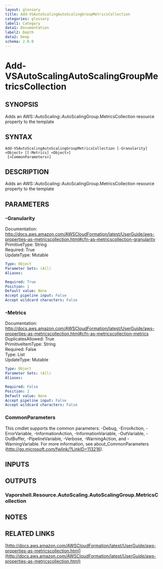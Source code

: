 ```yaml
---
layout: glossary
title: Add-VSAutoScalingAutoScalingGroupMetricsCollection
categories: glossary
label1: Category
data1: Documentation
label2: Depth
data2: Deep
schema: 2.0.0
---
```


# Add-VSAutoScalingAutoScalingGroupMetricsCollection

## SYNOPSIS
Adds an AWS::AutoScaling::AutoScalingGroup.MetricsCollection resource property to the template

## SYNTAX

```
Add-VSAutoScalingAutoScalingGroupMetricsCollection [-Granularity] <Object> [[-Metrics] <Object>]
 [<CommonParameters>]
```

## DESCRIPTION
Adds an AWS::AutoScaling::AutoScalingGroup.MetricsCollection resource property to the template

## PARAMETERS

### -Granularity
Documentation: http://docs.aws.amazon.com/AWSCloudFormation/latest/UserGuide/aws-properties-as-metricscollection.html#cfn-as-metricscollection-granularity    
PrimitiveType: String    
Required: True    
UpdateType: Mutable

```yaml
Type: Object
Parameter Sets: (All)
Aliases:

Required: True
Position: 1
Default value: None
Accept pipeline input: False
Accept wildcard characters: False
```

### -Metrics
Documentation: http://docs.aws.amazon.com/AWSCloudFormation/latest/UserGuide/aws-properties-as-metricscollection.html#cfn-as-metricscollection-metrics    
DuplicatesAllowed: True    
PrimitiveItemType: String    
Required: False    
Type: List    
UpdateType: Mutable

```yaml
Type: Object
Parameter Sets: (All)
Aliases:

Required: False
Position: 2
Default value: None
Accept pipeline input: False
Accept wildcard characters: False
```

### CommonParameters
This cmdlet supports the common parameters: -Debug, -ErrorAction, -ErrorVariable, -InformationAction, -InformationVariable, -OutVariable, -OutBuffer, -PipelineVariable, -Verbose, -WarningAction, and -WarningVariable.
For more information, see about_CommonParameters (http://go.microsoft.com/fwlink/?LinkID=113216).

## INPUTS

## OUTPUTS

### Vaporshell.Resource.AutoScaling.AutoScalingGroup.MetricsCollection

## NOTES

## RELATED LINKS

[http://docs.aws.amazon.com/AWSCloudFormation/latest/UserGuide/aws-properties-as-metricscollection.html](http://docs.aws.amazon.com/AWSCloudFormation/latest/UserGuide/aws-properties-as-metricscollection.html)

